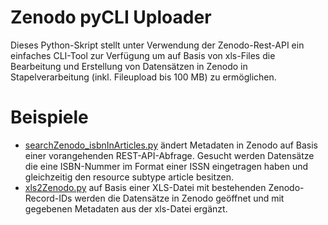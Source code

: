 # Zenodo pyCLI Uploader

Dieses Python-Skript stellt unter Verwendung der Zenodo-Rest-API ein einfaches CLI-Tool zur Verfügung um auf Basis von xls-Files die Bearbeitung und Erstellung von Datensätzen in Zenodo in Stapelverarbeitung (inkl. Fileupload bis 100 MB) zu ermöglichen.

# Beispiele

* [searchZenodo_isbnInArticles.py](examples/searchZenodo_isbnInArticles.py) ändert Metadaten in Zenodo auf Basis einer vorangehenden REST-API-Abfrage. Gesucht werden Datensätze die eine ISBN-Nummer im Format einer ISSN eingetragen haben und gleichzeitig den resource subtype article besitzen.
* [xls2Zenodo.py](examples/searchZenodo_isbnInArticles.py) auf Basis einer XLS-Datei mit bestehenden Zenodo-Record-IDs werden die Datensätze in Zenodo geöffnet und mit gegebenen Metadaten aus der xls-Datei ergänzt.
